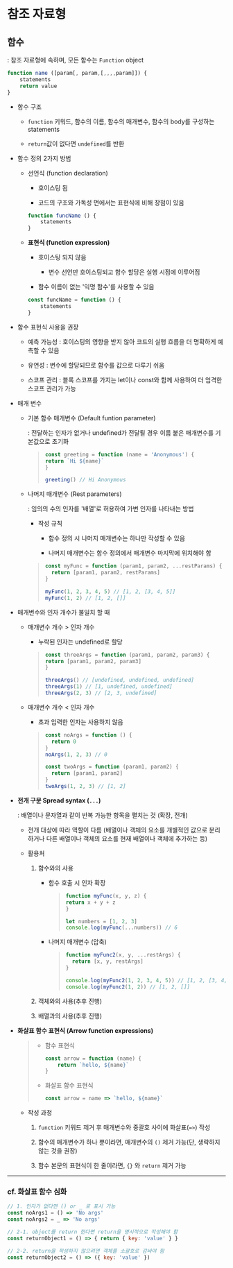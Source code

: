# 참조 자료형

## 함수

: 참조 자료형에 속하며, 모든 함수는 `Function` object

```js
function name ([param[, param,[,,,,param]]) {
    statements
    return value
}
```

- 함수 구조
  
  - `function` 키워드, 함수의 이름, 함수의 매개변수, 함수의 body를 구성하는 statements
  
  - `return`값이 없다면 `undefined`를 반환

- 함수 정의 2가지 방법
  
  - 선언식 (function declaration)
    
    - 호이스팅 됨
    
    - 코드의 구조와 가독성 면에서는 표현식에 비해 장점이 있음
    
    ```js
    function funcName () {
        statements
    }
    ```
  
  - **표현식 (function expression)**
    
    - 호이스팅 되지 않음
      
      - 변수 선언만 호이스팅되고 함수 할당은 실행 시점에 이루어짐
    
    - 함수 이름이 없는 '익명 함수'를 사용할 수 있음
    
    ```js
    const funcName = function () {
        statements
    }
    ```

- 함수 표현식 사용을 권장
  
  - 예측 가능성 : 호이스팅의 영향을 받지 않아 코드의 실행 흐름을 더 명확하게 예측할 수 있음
  
  - 유연성 : 변수에 할당되므로 함수를 값으로 다루기 쉬움
  
  - 스코프 관리 : 블록 스코프를 가지는 let이나 const와 함께 사용하여 더 엄격한 스코프 관리가 가능

- 매개 변수
  
  - 기본 함수 매개변수 (Default funtion parameter)
    
    : 전달하는 인자가 없거나 undefined가 전달될 경우 이름 붙은 매개변수를 기본값으로 초기화
    
    > ```js
    > const greeting = function (name = 'Anonymous') {
    > return `Hi ${name}`
    > }
    > 
    > greeting() // Hi Anonymous
    > ```
  
  - 나머지 매개변수 (Rest parameters)
    
    : 임의의 수의 인자를 '배열'로 허용하여 가변 인자를 나타내는 방법
    
    - 작성 규칙
      
      - 함수 정의 시 나머지 매개변수는 하나만 작성할 수 있음
      
      - 나머지 매개변수는 함수 정의에서 매개변수 마지막에 위치해야 함
    
    > ```js
    > const myFunc = function (param1, param2, ...restParams) {
    >   return [param1, param2, restParams]
    > }
    > 
    > myFunc(1, 2, 3, 4, 5) // [1, 2, [3, 4, 5]]
    > myFunc(1, 2) // [1, 2, []]
    > ```

- 매개변수와 인자 개수가 불일치 할 때
  
  - 매개변수 개수 > 인자 개수
    
    - 누락된 인자는 undefined로 할당
    
    > ```js
    > const threeArgs = function (param1, param2, param3) {
    > return [param1, param2, param3]
    > }
    > 
    > threeArgs() // [undefined, undefined, undefined]
    > threeArgs(1) // [1, undefined, undefined]
    > threeArgs(2, 3) // [2, 3, undefined]
    > ```
  
  - 매개변수 개수 < 인자 개수
    
    - 초과 입력한 인자는 사용하지 않음
    
    > ```js
    > const noArgs = function () {
    >   return 0
    > }
    > noArgs(1, 2, 3) // 0
    > 
    > const twoArgs = function (param1, param2) {
    >   return [param1, param2]
    > }
    > twoArgs(1, 2, 3) // [1, 2]
    > ```

- **전개 구문 Spread syntax (`...`)**
  
  : 배열이나 문자열과 같이 반복 가능한 항목을 펼치는 것 (확장, 전개)
  
  - 전개 대상에 따라 역할이 다름 (배열이나 객체의 요소를 개별적인 값으로 분리하거나 다른 배열이나 객체의 요소를 현재 배열이나 객체에 추가하는 등)
  
  - 활용처
    
    1. 함수와의 사용
       
       - 함수 호출 시 인자 확장
         
         > ```js
         > function myFunc(x, y, z) {
         > return x + y + z
         > }
         > 
         > let numbers = [1, 2, 3]
         > console.log(myFunc(...numbers)) // 6
         > ```
       
       - 나머지 매개변수 (압축)
         
         > ```js
         > function myFunc2(x, y, ...restArgs) {
         >   return [x, y, restArgs]
         > }
         > 
         > console.log(myFunc2(1, 2, 3, 4, 5)) // [1, 2, [3, 4, 5]]
         > console.log(myFunc2(1, 2)) // [1, 2, []]
         > ```
    
    2. 객체와의 사용(추후 진행)
    
    3. 배열과의 사용(추후 진행)

- **화살표 함수 표현식 (Arrow function expressions)**
  
  > - 함수 표현식
  >   
  >   ```js
  >   const arrow = function (name) {
  >       return `hello, ${name}`
  >   }
  >   ```
  > 
  > - 화살표 함수 표현식
  >   
  >   ```js
  >   const arrow = name => `hello, ${name}`
  >   ```
  
  - 작성 과정
    
    1. `function` 키워드 제거 후 매개변수와 중괄호 사이에 화살표(`=>`) 작성
    
    2. 함수의 매개변수가 하나 뿐이라면, 매개변수의 `()` 제거 가능(단, 생략하지 않는 것을 권장)
    
    3. 함수 본문의 표현식이 한 줄이라면, `{}` 와 `return` 제거 가능

---

### cf. 화살표 함수 심화

```js
// 1. 인자가 없다면 () or _ 로 표시 가능
const noArgs1 = () => 'No args'
const noArgs2 = _ => 'No args'

// 2-1. object를 return 한다면 return을 명시적으로 작성해야 함
const returnObject1 = () => { return { key: 'value' } }

// 2-2. return을 작성하지 않으려면 객체를 소괄호로 감싸야 함
const returnObject2 = () => ({ key: 'value' })
```
